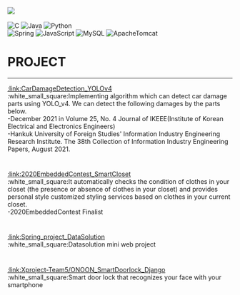 <!--
**leehyoseop/leehyoseop** is a ✨ _special_ ✨ repository because its `README.md` (this file) appears on your GitHub profile.

Here are some ideas to get you started:

- 🔭 I’m currently working on ...
- 🌱 I’m currently learning ...
- 👯 I’m looking to collaborate on ...
- 🤔 I’m looking for help with ...
- 💬 Ask me about ...
- 📫 How to reach me: ...
- 😄 Pronouns: ...
- ⚡ Fun fact: ...
-->
<!--[Anurag's GitHub stats](https://github-readme-stats.vercel.app/api?username=leehyoseop&show_icons=true&theme=apprentice)-->
<a href="https://www.instagram.com/hsobzo/?hl=ko" target="_blank"><img src="https://img.shields.io/badge/Instagram-E4405F?style=for-the-badge&logo=Instagram&logoColor=white"/></a>
<br>
<br>
![C](https://img.shields.io/badge/C-A8B9CC.svg?&style=for-the-badge&logo=C&logoColor=white)
![Java](https://img.shields.io/badge/Java-007396.svg?&style=for-the-badge&logo=Java&logoColor=white)
![Python](https://img.shields.io/badge/Python-3776AB.svg?&style=for-the-badge&logo=Python&logoColor=white)
<br>
![Spring](https://img.shields.io/badge/Spring-6DB33F.svg?&style=for-the-badge&logo=Spring&logoColor=white)
![JavaScript](https://img.shields.io/badge/JavaScript-F7DF1E.svg?&style=for-the-badge&logo=JavaScript&logoColor=white)
![MySQL](https://img.shields.io/badge/MySQL-4479A1.svg?&style=for-the-badge&logo=MySQL&logoColor=white)
![ApacheTomcat](https://img.shields.io/badge/ApacheTomcat-F8DC75.svg?&style=for-the-badge&logo=ApacheTomcat&logoColor=white)

<h1>PROJECT</h1>
<hr>
<a href="https://github.com/leehyoseop/CarDamageDetection_YOLOv4">:link:CarDamageDetection_YOLOv4</a><br>
:white_small_square:Implementing algorithm which can detect car damage parts using YOLO_v4.
We can detect the following damages by the parts below.<br>
-December 2021 in Volume 25, No. 4 Journal of IKEEE(Institute of Korean Electrical and Electronics Engineers)<br>
-Hankuk University of Foreign Studies' Information Industry Engineering Research Institute. The 38th Collection of Information Industry Engineering Papers, August 2021.<br>
<h1></h1>
<a href="https://github.com/leehyoseop/2020EmbeddedContest_SmartCloset_Keras">:link:2020EmbeddedContest_SmartCloset</a><br>
:white_small_square:It automatically checks the condition of clothes in your closet (the presence or absence of clothes in your closet) and provides personal style customized styling services based on clothes in your current closet.<br>
-2020EmbeddedContest Finalist
<h1></h1>
<a href="https://github.com/leehyoseop/Spring_project_DataSolution">:link:Spring_project_DataSolution</a>
<br>
:white_small_square:Datasolution mini web project
<h1></h1>
<a href="https://github.com/Xproject-Team5/ONOON_SmartDoorlock_Django">:link:Xproject-Team5/ONOON_SmartDoorlock_Django</a>
<br>
:white_small_square:Smart door lock that recognizes your face with your smartphone
